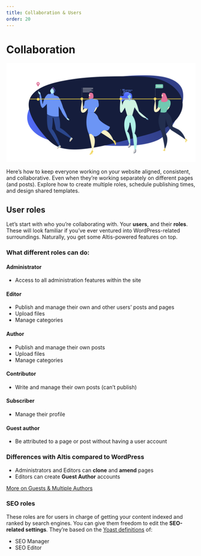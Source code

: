 ```yaml
---
title: Collaboration & Users
order: 20
---
```


# Collaboration

![](../assets/altis-header-13.png)

Here’s how to keep everyone working on your website aligned, consistent, and
collaborative. Even when they’re working separately on different pages (and
posts). Explore how to create multiple roles, schedule publishing times, and
design shared templates.

## User roles

Let’s start with who you’re collaborating with. Your **users**, and their **roles**. These will look familiar if you’ve ever ventured into WordPress-related surroundings. Naturally, you get some Altis-powered features on top.

### What different roles can do: 

#### Administrator

- Access to all administration features within the site

#### Editor 

- Publish and manage their own and other users’ posts and pages
- Upload files
- Manage categories

#### Author  

- Publish and manage their own posts
- Upload files
- Manage categories

#### Contributor 

- Write and manage their own posts (can’t publish)

#### Subscriber 

- Manage their profile

#### Guest author 

- Be attributed to a page or post without having a user account

### Differences with Altis compared to WordPress

- Administrators and Editors can **clone** and **amend** pages
- Editors can create **Guest Author** accounts

[More on Guests & Multiple Authors](guest-and-multiple-authors.md)

### SEO roles

These roles are for users in charge of getting your content indexed and ranked by search engines. You can give them freedom to edit the **SEO-related settings**. They’re based on the [Yoast definitions](https://yoast.com/seo-roles/) of:

- SEO Manager
- SEO Editor
